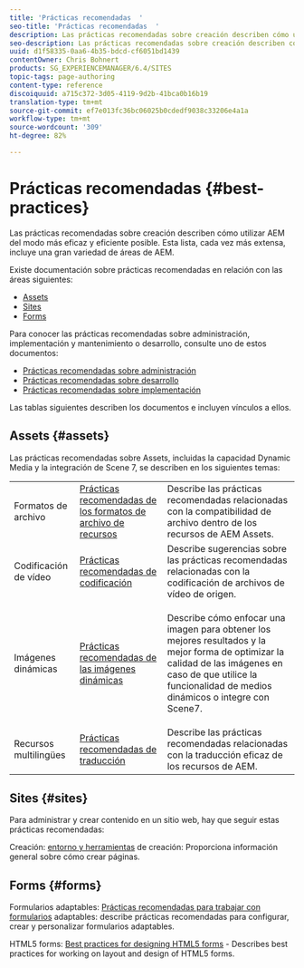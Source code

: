 ```yaml
---
title: 'Prácticas recomendadas  '
seo-title: 'Prácticas recomendadas  '
description: Las prácticas recomendadas sobre creación describen cómo utilizar AEM del modo más eficaz y eficiente posible. Esta lista, cada vez más extensa, incluye una gran variedad de áreas de AEM.
seo-description: Las prácticas recomendadas sobre creación describen cómo utilizar AEM del modo más eficaz y eficiente posible. Esta lista, cada vez más extensa, incluye una gran variedad de áreas de AEM.
uuid: d1f58335-0aa6-4b35-bdcd-cf6051bd1439
contentOwner: Chris Bohnert
products: SG_EXPERIENCEMANAGER/6.4/SITES
topic-tags: page-authoring
content-type: reference
discoiquuid: a715c372-3d05-4119-9d2b-41bca0b16b19
translation-type: tm+mt
source-git-commit: ef7e013fc36bc06025b0cdedf9038c33206e4a1a
workflow-type: tm+mt
source-wordcount: '309'
ht-degree: 82%

---
```



# Prácticas recomendadas  {#best-practices}

Las prácticas recomendadas sobre creación describen cómo utilizar AEM del modo más eficaz y eficiente posible. Esta lista, cada vez más extensa, incluye una gran variedad de áreas de AEM.

Existe documentación sobre prácticas recomendadas en relación con las áreas siguientes:

* [Assets](#assets)
* [Sites](#sites)
* [Forms](#forms)

Para conocer las prácticas recomendadas sobre administración, implementación y mantenimiento o desarrollo, consulte uno de estos documentos:

* [Prácticas recomendadas sobre administración](/help/sites-administering/administer-best-practices.md)
* [Prácticas recomendadas sobre desarrollo](/help/sites-developing/best-practices.md)
* [Prácticas recomendadas sobre implementación](/help/sites-deploying/best-practices.md)

Las tablas siguientes describen los documentos e incluyen vínculos a ellos.

## Assets {#assets}

Las prácticas recomendadas sobre Assets, incluidas la capacidad Dynamic Media y la integración de Scene 7, se describen en los siguientes temas:

<table> 
 <tbody>
  <tr>
   <td>Formatos de archivo</td> 
   <td><a href="/help/assets/assets-file-format-best-practices.md">Prácticas recomendadas de los formatos de archivo de recursos</a></td> 
   <td>Describe las prácticas recomendadas relacionadas con la compatibilidad de archivo dentro de los recursos de AEM Assets.</td> 
  </tr>
  <tr>
   <td>Codificación de vídeo</td> 
   <td><a href="/help/assets/video.md#best-practices-for-encoding-videos">Prácticas recomendadas de codificación</a></td> 
   <td>Describe sugerencias sobre las prácticas recomendadas relacionadas con la codificación de archivos de vídeo de origen.</td> 
  </tr>
  <tr>
   <td>Imágenes dinámicas</td> 
   <td><a href="/help/assets/best-practices-for-optimizing-the-quality-of-your-images.md">Prácticas recomendadas de las imágenes dinámicas</a></td> 
   <td><p>Describe cómo enfocar una imagen para obtener los mejores resultados y la mejor forma de optimizar la calidad de las imágenes en caso de que utilice la funcionalidad de medios dinámicos o integre con Scene7. </p> </td> 
  </tr>
  <tr>
   <td>Recursos multilingües</td> 
   <td><a href="/help/assets/best-practices-for-translating-assets-efficiently.md">Prácticas recomendadas de traducción</a></td> 
   <td>Describe las prácticas recomendadas relacionadas con la traducción eficaz de los recursos de AEM.</td> 
  </tr>
 </tbody>
</table>

## Sites {#sites}

Para administrar y crear contenido en un sitio web, hay que seguir estas prácticas recomendadas:

Creación: [entorno y herramientas](/help/sites-classic-ui-authoring/classic-page-author-env-tools.md) de creación: Proporciona información general sobre cómo crear páginas.

## Forms {#forms}

Formularios adaptables: [Prácticas recomendadas para trabajar con formularios](/help/forms/using/adaptive-forms-best-practices.md) adaptables: describe prácticas recomendadas para configurar, crear y personalizar formularios adaptables.

HTML5 forms: [Best practices for designing HTML5 forms](/help/forms/using/best-practices-for-html5-forms.md) - Describes best practices for working on layout and design of HTML5 forms.
